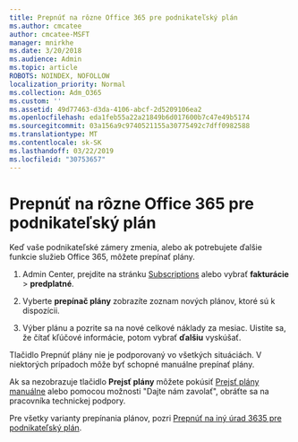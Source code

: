 ```yaml
---
title: Prepnúť na rôzne Office 365 pre podnikateľský plán
ms.author: cmcatee
author: cmcatee-MSFT
manager: mnirkhe
ms.date: 3/20/2018
ms.audience: Admin
ms.topic: article
ROBOTS: NOINDEX, NOFOLLOW
localization_priority: Normal
ms.collection: Adm_O365
ms.custom: ''
ms.assetid: 49d77463-d3da-4106-abcf-2d5209106ea2
ms.openlocfilehash: eda1feb55a22a21849b6d017600b7c47e49b5174
ms.sourcegitcommit: 03a156a9c9740521155a30775492c7dff0982588
ms.translationtype: MT
ms.contentlocale: sk-SK
ms.lasthandoff: 03/22/2019
ms.locfileid: "30753657"
---
```

# <a name="switch-to-a-different-office-365-for-business-plan"></a>Prepnúť na rôzne Office 365 pre podnikateľský plán

Keď vaše podnikateľské zámery zmenia, alebo ak potrebujete ďalšie funkcie služieb Office 365, môžete prepínať plány.
  
1. Admin Center, prejdite na stránku [Subscriptions](https://go.microsoft.com/fwlink/p/?linkid=842054) alebo vybrať **fakturácie** \> **predplatné**.
    
2. Vyberte **prepínač plány** zobrazíte zoznam nových plánov, ktoré sú k dispozícii. 
    
3. Výber plánu a pozrite sa na nové celkové náklady za mesiac. Uistite sa, že čítať kľúčové informácie, potom vybrať **ďalšiu** vyskúšať. 
    
Tlačidlo Prepnúť plány nie je podporovaný vo všetkých situáciách. V niektorých prípadoch môže byť schopné manuálne prepínať plány.
  
Ak sa nezobrazuje tlačidlo **Prejsť plány** môžete pokúsiť [Prejsť plány manuálne](https://support.office.com/article/eb0d0680-5677-41a0-8c46-4b9d47f1c209) alebo pomocou možnosti "Dajte nám zavolať", obráťte sa na pracovníka technickej podpory. 
  
Pre všetky varianty prepínania plánov, pozri [Prepnúť na iný úrad 3635 pre podnikateľský plán](https://support.office.com/article/49d77463-d3da-4106-abcf-2d5209106ea2).
  

